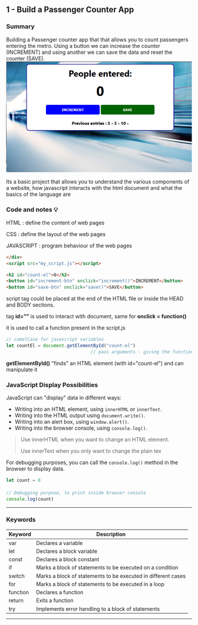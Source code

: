 ## 1 - Build a Passenger Counter App 

### Summary

Building a Passenger counter app that  that allows you to count passengers entering the metro.
Using a button we can increase the counter (INCREMENT) and using another we can save the data and reset the counter (SAVE).
![image.png](one.png)

Its a basic project that allows you to understand the various components of a website, how javascript interacts with the html document and what the basics of the language are

### Code and notes 💡

HTML : define the content of web pages 

CSS : define the layout of the web pages

JAVASCRIPT : program behaviour of the web pages 

</aside>

```html
</div>
<script src="my_script.js"></script>
```

```html
<h2 id="count-el">0</h2>
<button id="increment-btn" onclick="increment()">INCREMENT</button>
<button id="save-btn" onclick="save()">SAVE</button>
```

script tag could be placed at the end of the HTML file or inside the HEAD and BODY sections. 

tag **id=””** is used to interact with document, same for **onclick = function()**

it is used to call a function present in the script.js 


```jsx
// camelCase for javascript variables 
let countEl = document.getElementById("count-el")
                                // pass arguments - giving the function dome data to work with 
```
**getElementById()** "finds" an HTML element (with id="count-el") and can manipulate it 

### JavaScript Display Possibilities

JavaScript can "display" data in different ways:

- Writing into an HTML element, using `innerHTML` or `innerText`.
- Writing into the HTML output using `document.write()`.
- Writing into an alert box, using `window.alert()`.
- Writing into the browser console, using `console.log()`.

> Use innerHTML when you want to change an HTML element.
> 
> 
> Use innerText when you only want to change the plain tex
> 

For debugging purposes, you can call the `console.log()` method in the browser to display data.

```jsx
let count = 0

// Debugging purpose, to print inside browser console 
console.log(count) 
```
---
### Keywords

| Keyword | Description |
| --- | --- |
| var | Declares a variable |
| let | Declares a block variable |
| const | Declares a block constant |
| if | Marks a block of statements to be executed on a condition |
| switch | Marks a block of statements to be executed in different cases |
| for | Marks a block of statements to be executed in a loop |
| function | Declares a function |
| return | Exits a function |
| try | Implements error handling to a block of statements |
---
